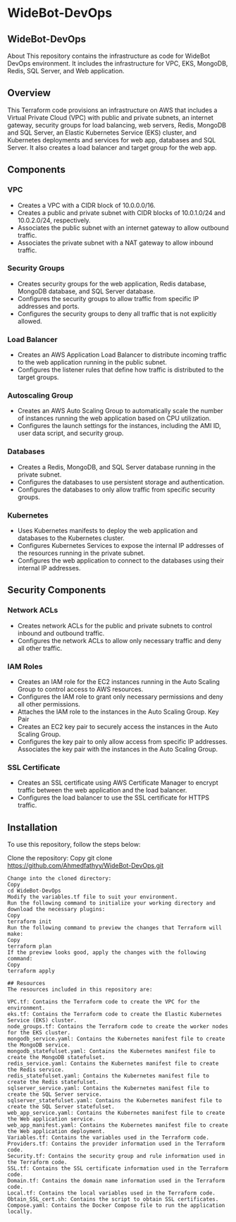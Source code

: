 # WideBot-DevOps
## WideBot-DevOps
About
This repository contains the infrastructure as code for WideBot DevOps environment. It includes the infrastructure for VPC, EKS, MongoDB, Redis, SQL Server, and Web application.

## Overview
This Terraform code provisions an infrastructure on AWS that includes a Virtual Private Cloud (VPC) with public and private subnets, an internet gateway, security groups for load balancing, web servers, Redis, MongoDB and SQL Server, an Elastic Kubernetes Service (EKS) cluster, and Kubernetes deployments and services for web app, databases and SQL Server. It also creates a load balancer and target group for the web app.

## Components

### VPC
- Creates a VPC with a CIDR block of 10.0.0.0/16.
- Creates a public and private subnet with CIDR blocks of 10.0.1.0/24 and 10.0.2.0/24, respectively.
- Associates the public subnet with an internet gateway to allow outbound traffic.
- Associates the private subnet with a NAT gateway to allow inbound traffic.
### Security Groups
- Creates security groups for the web application, Redis database, MongoDB database, and SQL Server database.
- Configures the security groups to allow traffic from specific IP addresses and ports.
- Configures the security groups to deny all traffic that is not explicitly allowed.
### Load Balancer
- Creates an AWS Application Load Balancer to distribute incoming traffic to the web application running in the public subnet.
- Configures the listener rules that define how traffic is distributed to the target groups.
### Autoscaling Group
- Creates an AWS Auto Scaling Group to automatically scale the number of instances running the web application based on CPU utilization.
- Configures the launch settings for the instances, including the AMI ID, user data script, and security group.
### Databases
- Creates a Redis, MongoDB, and SQL Server database running in the private subnet.
- Configures the databases to use persistent storage and authentication.
- Configures the databases to only allow traffic from specific security groups.
### Kubernetes
- Uses Kubernetes manifests to deploy the web application and databases to the Kubernetes cluster.
- Configures Kubernetes Services to expose the internal IP addresses of the resources running in the private subnet.
- Configures the web application to connect to the databases using their internal IP addresses.
## Security Components
### Network ACLs
- Creates network ACLs for the public and private subnets to control inbound and outbound traffic.
- Configures the network ACLs to allow only necessary traffic and deny all other traffic.
### IAM Roles
- Creates an IAM role for the EC2 instances running in the Auto Scaling Group to control access to AWS resources.
- Configures the IAM role to grant only necessary permissions and deny all other permissions.
- Attaches the IAM role to the instances in the Auto Scaling Group.
Key Pair
- Creates an EC2 key pair to securely access the instances in the Auto Scaling Group.
- Configures the key pair to only allow access from specific IP addresses.
Associates the key pair with the instances in the Auto Scaling Group.
### SSL Certificate
- Creates an SSL certificate using AWS Certificate Manager to encrypt traffic between the web application and the load balancer.
- Configures the load balancer to use the SSL certificate for HTTPS traffic.

## Installation
To use this repository, follow the steps below:

Clone the repository:
Copy
git clone https://github.com/Ahmedfathyy/WideBot-DevOps.git
```
Change into the cloned directory:
Copy
cd WideBot-DevOps
Modify the variables.tf file to suit your environment.
Run the following command to initialize your working directory and download the necessary plugins:
Copy
terraform init
Run the following command to preview the changes that Terraform will make:
Copy
terraform plan
If the preview looks good, apply the changes with the following command:
Copy
terraform apply

## Resources
The resources included in this repository are:

VPC.tf: Contains the Terraform code to create the VPC for the environment.
eks.tf: Contains the Terraform code to create the Elastic Kubernetes Service (EKS) cluster.
node_groups.tf: Contains the Terraform code to create the worker nodes for the EKS cluster.
mongodb_service.yaml: Contains the Kubernetes manifest file to create the MongoDB service.
mongodb_statefulset.yaml: Contains the Kubernetes manifest file to create the MongoDB statefulset.
redis_service.yaml: Contains the Kubernetes manifest file to create the Redis service.
redis_statefulset.yaml: Contains the Kubernetes manifest file to create the Redis statefulset.
sqlserver_service.yaml: Contains the Kubernetes manifest file to create the SQL Server service.
sqlserver_statefulset.yaml: Contains the Kubernetes manifest file to create the SQL Server statefulset.
web_app_service.yaml: Contains the Kubernetes manifest file to create the Web application service.
web_app_manifest.yaml: Contains the Kubernetes manifest file to create the Web application deployment.
Variables.tf: Contains the variables used in the Terraform code.
Providers.tf: Contains the provider information used in the Terraform code.
Security.tf: Contains the security group and rule information used in the Terraform code.
SSL.tf: Contains the SSL certificate information used in the Terraform code.
Domain.tf: Contains the domain name information used in the Terraform code.
Local.tf: Contains the local variables used in the Terraform code.
Obtain_SSL_cert.sh: Contains the script to obtain SSL certificates.
Compose.yaml: Contains the Docker Compose file to run the application locally.